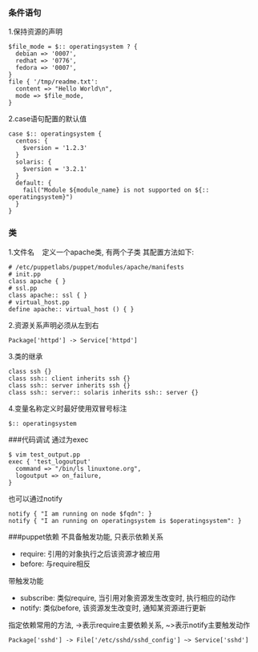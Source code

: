### 条件语句
1.保持资源的声明 
```puppet
$file_mode = $:: operatingsystem ? {
  debian => '0007',
  redhat => '0776',
  fedora => '0007',
}
file { '/tmp/readme.txt':
  content => "Hello World\n",
  mode => $file_mode,
}
```
2.case语句配置的默认值
```puppet
case $:: operatingsystem {
  centos: {
    $version = '1.2.3'
  }
  solaris: {
    $version = '3.2.1'
  }
  default: {
    fail("Module ${module_name} is not supported on ${:: operatingsystem}")
  }
}
```

### 类
1.文件名
    定义一个apache类, 有两个子类 其配置方法如下:
```puppet
# /etc/puppetlabs/puppet/modules/apache/manifests
# init.pp
class apache { }
# ssl.pp
class apache:: ssl { }
# virtual_host.pp
define apache:: virtual_host () { }
```

2.资源关系声明必须从左到右
```puppet
Package['httpd'] -> Service['httpd']
```

3.类的继承
```puppet
class ssh {}
class ssh:: client inherits ssh {}
class ssh:: server inherits ssh {}
class ssh:: server:: solaris inherits ssh:: server {}
```

4.变量名称定义时最好使用双冒号标注
```puppet
$:: operatingsystem
```


###代码调试
通过为exec
```puppet
$ vim test_output.pp
exec { 'test_logoutput'
  command => "/bin/ls linuxtone.org",
  logoutput => on_failure,
}
```
也可以通过notify
```puppet
notify { "I am running on node $fqdn": }
notify { "I an running on operatingsystem is $operatingsystem": }
```


###puppet依赖
不具备触发功能, 只表示依赖关系<br>
* require: 引用的对象执行之后该资源才被应用
* before: 与require相反

带触发功能
* subscribe: 类似require, 当引用对象资源发生改变时, 执行相应的动作
* notify: 类似before, 该资源发生改变时, 通知某资源进行更新

指定依赖常用的方法, ->表示require主要依赖关系, ~>表示notify主要触发动作
```puppet
Package['sshd'] -> File['/etc/sshd/sshd_config'] ~> Service['sshd']
```
